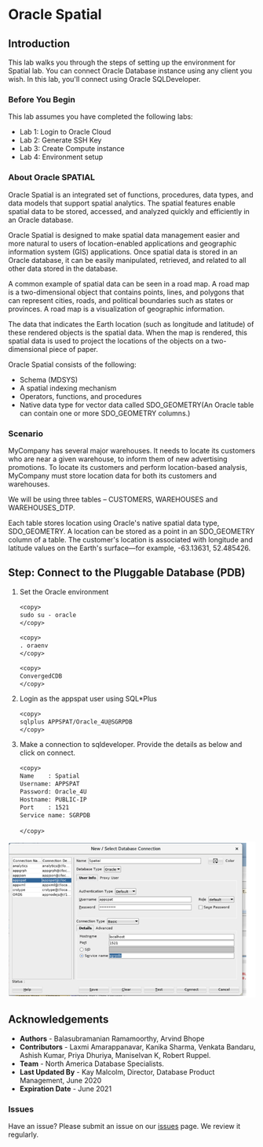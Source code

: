 # Oracle Spatial 

## Introduction

This lab walks you through the steps of setting up the environment for Spatial lab. You can connect Oracle Database instance using any client you wish. In this lab, you'll connect using Oracle SQLDeveloper.


### Before You Begin

This lab assumes you have completed the following labs:
- Lab 1:  Login to Oracle Cloud
- Lab 2:  Generate SSH Key
- Lab 3:  Create Compute instance 
- Lab 4:  Environment setup

### About Oracle SPATIAL 

Oracle Spatial is an integrated set of functions, procedures, data types, and data models that support spatial analytics. The spatial features enable spatial data to be stored, accessed, and analyzed quickly and efficiently in an Oracle database.

Oracle Spatial is designed to make spatial data management easier and more natural to users of location-enabled applications and geographic information system (GIS) applications. Once spatial data is stored in an Oracle database, it can be easily manipulated, retrieved, and related to all other data stored in the database.

A common example of spatial data can be seen in a road map. A road map is a two-dimensional object that contains points, lines, and polygons that can represent cities, roads, and political boundaries such as states or provinces. A road map is a visualization of geographic information. 

The data that indicates the Earth location (such as longitude and latitude) of these rendered objects is the spatial data. When the map is rendered, this spatial data is used to project the locations of the objects on a two-dimensional piece of paper.

 [](youtube:Q2jm93Rm95g)

Oracle Spatial consists of the following: 

-	Schema (MDSYS)
-	A spatial indexing mechanism  	
-	Operators, functions, and procedures
-	Native data type for vector data called SDO\_GEOMETRY(An Oracle table can contain one or more SDO\_GEOMETRY columns.)


### Scenario
MyCompany has several major warehouses. It needs to locate its customers who are near a given warehouse, to inform them of new advertising promotions. To locate its customers and perform location-based analysis, MyCompany must store location data for both its customers and warehouses.

We will be using three tables – CUSTOMERS, WAREHOUSES and WAREHOUSES\_DTP.

Each table stores location using Oracle's native spatial data type, SDO\_GEOMETRY. A location can be stored as a point in an SDO\_GEOMETRY column of a table. The customer's location is associated with longitude and latitude values on the Earth's surface—for example, -63.13631, 52.485426.



## Step: Connect to the Pluggable Database (PDB)
1. Set the Oracle environment    
    ````
    <copy>
    sudo su - oracle
    </copy>
    ````   
    ````
    <copy>
    . oraenv
    </copy>
    ````

    ````
    <copy>
    ConvergedCDB
    </copy>
    ````

2.  Login as the appspat user using SQL*Plus
    ````
    <copy>
    sqlplus APPSPAT/Oracle_4U@SGRPDB
    </copy>
    ````

1. Make a connection to sqldeveloper.  Provide the details as below and click on connect.
   
    ````
    <copy>
    Name    : Spatial
    Username: APPSPAT
    Password: Oracle_4U
    Hostname: PUBLIC-IP
    Port    : 1521
    Service name: SGRPDB

    </copy>
    ````
 
  ![](./images/spatial_enva.png " ") 

## Acknowledgements

- **Authors** - Balasubramanian Ramamoorthy, Arvind Bhope
- **Contributors** - Laxmi Amarappanavar, Kanika Sharma, Venkata Bandaru, Ashish Kumar, Priya Dhuriya, Maniselvan K, Robert Ruppel.
- **Team** - North America Database Specialists.
- **Last Updated By** - Kay Malcolm, Director, Database Product Management, June 2020
- **Expiration Date** - June 2021   

### Issues
Have an issue? Please submit an issue on our [issues](https://github.com/oracle/learning-library/issues) page. We review it regularly.
      
 
